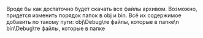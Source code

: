 Вроде бы как достаточно будет скачать все файлы архивом. Возможно, придется изменить порядок папок в obj и bin. Всё их содержимое добавить по такому пути: 
obj\Debug\те файлы, которые в папке\n
bin\Debug\те файлы, которые в папке

